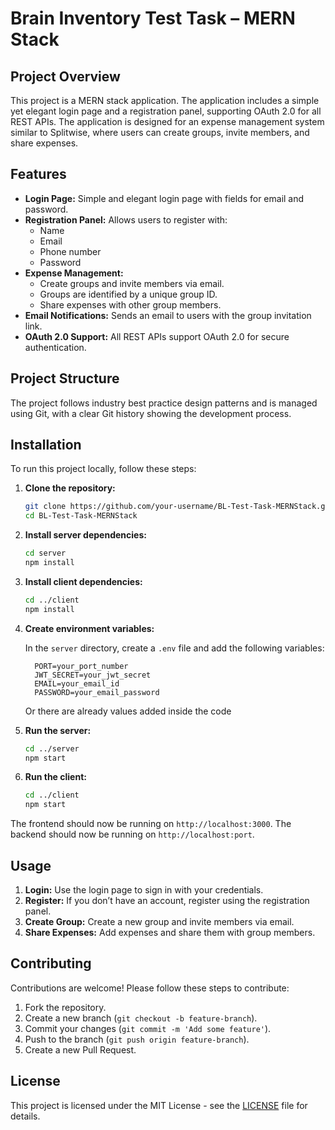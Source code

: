 # Brain Inventory Test Task – MERN Stack

## Project Overview

This project is a MERN stack application. The application includes a simple yet elegant login page and a registration panel, supporting OAuth 2.0 for all REST APIs. The application is designed for an expense management system similar to Splitwise, where users can create groups, invite members, and share expenses.

## Features

- **Login Page:** Simple and elegant login page with fields for email and password.
- **Registration Panel:** Allows users to register with:
  - Name
  - Email
  - Phone number
  - Password
- **Expense Management:** 
  - Create groups and invite members via email.
  - Groups are identified by a unique group ID.
  - Share expenses with other group members.
- **Email Notifications:** Sends an email to users with the group invitation link.
- **OAuth 2.0 Support:** All REST APIs support OAuth 2.0 for secure authentication.

## Project Structure

The project follows industry best practice design patterns and is managed using Git, with a clear Git history showing the development process.

## Installation

To run this project locally, follow these steps:

1. **Clone the repository:**
   ```bash
   git clone https://github.com/your-username/BL-Test-Task-MERNStack.git
   cd BL-Test-Task-MERNStack
   ```

2. **Install server dependencies:**
   ```bash
   cd server
   npm install
   ```

3. **Install client dependencies:**
   ```bash
   cd ../client
   npm install
   ```

4. **Create environment variables:**

   In the `server` directory, create a `.env` file and add the following variables:

   ```env
     PORT=your_port_number
     JWT_SECRET=your_jwt_secret
     EMAIL=your_email_id
     PASSWORD=your_email_password
   ```
   Or there are already values added inside the code

5. **Run the server:**
   ```bash
   cd ../server
   npm start
   ```

6. **Run the client:**
   ```bash
   cd ../client
   npm start
   ```

The frontend should now be running on `http://localhost:3000`.
The backend should now be running on `http://localhost:port`.

## Usage

1. **Login:** Use the login page to sign in with your credentials.
2. **Register:** If you don’t have an account, register using the registration panel.
3. **Create Group:** Create a new group and invite members via email.
4. **Share Expenses:** Add expenses and share them with group members.

## Contributing

Contributions are welcome! Please follow these steps to contribute:

1. Fork the repository.
2. Create a new branch (`git checkout -b feature-branch`).
3. Commit your changes (`git commit -m 'Add some feature'`).
4. Push to the branch (`git push origin feature-branch`).
5. Create a new Pull Request.

## License

This project is licensed under the MIT License - see the [LICENSE](LICENSE) file for details.
